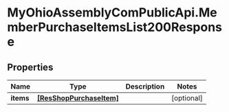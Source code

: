 # MyOhioAssemblyComPublicApi.MemberPurchaseItemsList200Response

## Properties

Name | Type | Description | Notes
------------ | ------------- | ------------- | -------------
**items** | [**[ResShopPurchaseItem]**](ResShopPurchaseItem.md) |  | [optional] 



